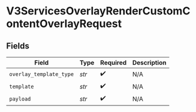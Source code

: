 # V3ServicesOverlayRenderCustomContentOverlayRequest


## Fields

| Field                   | Type                    | Required                | Description             |
| ----------------------- | ----------------------- | ----------------------- | ----------------------- |
| `overlay_template_type` | *str*                   | :heavy_check_mark:      | N/A                     |
| `template`              | *str*                   | :heavy_check_mark:      | N/A                     |
| `payload`               | *str*                   | :heavy_check_mark:      | N/A                     |